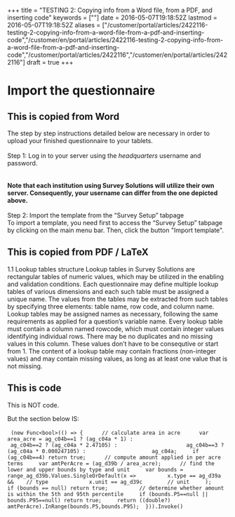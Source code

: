 ﻿+++
title = "TESTING 2: Copying info from a Word file, from a PDF, and inserting code"
keywords = [""]
date = 2016-05-07T19:18:52Z
lastmod = 2016-05-07T19:18:52Z
aliases = ["/customer/portal/articles/2422116-testing-2-copying-info-from-a-word-file-from-a-pdf-and-inserting-code","/customer/en/portal/articles/2422116-testing-2-copying-info-from-a-word-file-from-a-pdf-and-inserting-code","/customer/portal/articles/2422116","/customer/en/portal/articles/2422116"]
draft = true
+++

Import the questionnaire
========================

This is copied from Word 
-------------------------

The step by step instructions detailed below are necessary in order to
upload your finished questionnaire to your tablets.  
   
Step 1: Log in to your server using the *headquarters* username and
password.  
   
   
**Note that each institution using Survey Solutions will utilize their
own server. Consequently, your username can differ from the one depicted
above.**  
   
Step 2: Import the template from the “Survey Setup” tabpage  
To import a template, you need first to access the “Survey Setup”
tabpage by clicking on the main menu bar. Then, click the button "Import
template".

This is copied from PDF / LaTeX
-------------------------------

1.1 Lookup tables structure Lookup tables in Survey Solutions are
rectangular tables of numeric values, which may be utilized in the
enabling and validation conditions. Each questionnaire may define
multiple lookup tables of various dimensions and each such table must be
assigned a unique name. The values from the tables may be extracted from
such tables by specifying three elements: table name, row code, and
column name. Lookup tables may be assigned names as necessary, following
the same requirements as applied for a question’s variable name. Every
lookup table must contain a column named rowcode, which must contain
integer values identifying individual rows. There may be no duplicates
and no missing values in this column. These values don’t have to be
consequtive or start from 1. The content of a lookup table may contain
fractions (non-integer values) and may contain missing values, as long
as at least one value that is not missing.

This is code
------------

This is NOT code.   
  
But the section below IS:   
  
 
`(new Func<bool>(() => {      // calculate area in acre      var area_acre = ag_c04b==1 ? (ag_c04a * 1) :                      ag_c04b==2 ? (ag_c04a * 2.47105) :                      ag_c04b==3 ? (ag_c04a * 0.000247105) :                     ag_c04a;     if (ag_c04b==4) return true;      // compute amount applied in per acre terms     var amtPerAcre = (ag_d39b / area_acre);      // find the lower and upper bounds by type and unit     var bounds = range_ag_d39b.Values.SingleOrDefault(x =>          x.type == ag_d39a &&    // type             x.unit == ag_d39c        // unit     );     if (bounds == null) return true;          // determine whether amount is within the 5th and 95th percentile     if (bounds.P5==null || bounds.P95==null) return true;     return ((double?) amtPerAcre).InRange(bounds.P5,bounds.P95);  })).Invoke() `
